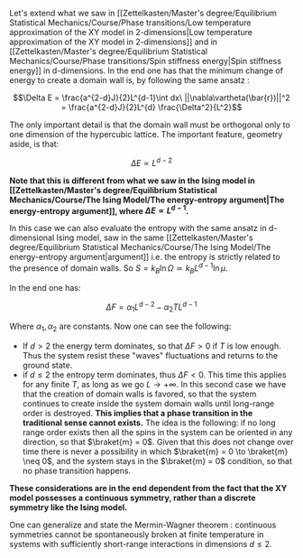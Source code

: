 Let's extend what we saw in [[Zettelkasten/Master's degree/Equilibrium Statistical Mechanics/Course/Phase transitions/Low temperature approximation of the XY model in 2-dimensions|Low temperature approximation of the XY model in 2-dimensions]] and in [[Zettelkasten/Master's degree/Equilibrium Statistical Mechanics/Course/Phase transitions/Spin stiffness energy|Spin stiffness energy]] in d-dimensions.
In the end one has that the minimum change of energy to create a domain wall is, by following the same ansatz :

$$\Delta E = \frac{a^{2-d}J}{2}L^{d-1}\int dx\ ||\nabla\vartheta(\bar{r})||^2 = \frac{a^{2-d}J}{2}L^{d} \frac{\Delta^2}{L^2}$$

The only important detail is that the domain wall must be orthogonal only to one dimension of the hypercubic lattice.
The important feature, geometry aside, is that:

$$\Delta E \propto L^{d-2}$$

**Note that this is different from what we saw in the Ising model in [[Zettelkasten/Master's degree/Equilibrium Statistical Mechanics/Course/The Ising Model/The energy-entropy argument|The energy-entropy argument]], where $\Delta E \propto L^{d-1}$.**

In this case we can also evaluate the entropy with the same ansatz in d-dimensional Ising model, saw in the same [[Zettelkasten/Master's degree/Equilibrium Statistical Mechanics/Course/The Ising Model/The energy-entropy argument|argument]] i.e. the entropy is strictly related to the presence of domain walls. So $S = k_B \ln \Omega \simeq k_B L^{d-1} \ln \mu$.

In the end one has:

$$ \Delta F = \alpha_1L^{d-2} - \alpha_2TL^{d-1} $$

Where $\alpha_1, \alpha_2$ are constants.
Now one can see the following:
-  If $d>2$ the energy term dominates, so that $\Delta F >0$ if $T$ is low enough. Thus the system resist these "waves" fluctuations and returns to the ground state.
- if $d\leq 2$ the entropy term dominates, thus $\Delta F < 0$. This time this applies for any finite $T$, as long as we go $L\to + \infty$.
  In this second case we have that the creation of domain walls is favored, so that the system continues to create inside the system domain walls until long-range order is destroyed. **This implies that a phase transition in the traditional sense cannot exists.** The idea is the following: if no long range order exists then all the spins in the system can be oriented in any direction, so that $\braket{m} = 0$. Given that this does not change over time there is never a possibility in which $\braket{m} = 0 \to \braket{m} \neq 0$, and the system stays in the $\braket{m} = 0$ condition, so that no phase transition happens.

**These considerations are in the end dependent from the fact that the XY model possesses a continuous symmetry, rather than a discrete symmetry like the Ising model.**

One can generalize and state the Mermin-Wagner theorem : continuous symmetries cannot be spontaneously broken at finite temperature in systems with sufficiently short-range interactions in dimensions $d \leq 2$.
